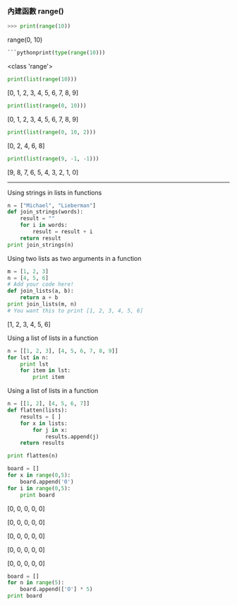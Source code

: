 ### 內建函數 range\(\)

```python
>>> print(range(10))
```

range\(0, 10\)

```python
```pythonprint(type(range(10)))
```

&lt;class 'range'&gt;

```python
print(list(range(10)))
```

\[0, 1, 2, 3, 4, 5, 6, 7, 8, 9\]

```python
print(list(range(0, 10)))
```

\[0, 1, 2, 3, 4, 5, 6, 7, 8, 9\]

```python
print(list(range(0, 10, 2)))
```

\[0, 2, 4, 6, 8\]

```python
print(list(range(9, -1, -1)))
```

\[9, 8, 7, 6, 5, 4, 3, 2, 1, 0\]

---

Using strings in lists in functions

```py
n = ["Michael", "Lieberman"]
def join_strings(words):
    result = ""
    for i in words:
        result = result + i
    return result
print join_strings(n)
```



Using two lists as two arguments in a function

```python
m = [1, 2, 3]
n = [4, 5, 6]
# Add your code here!
def join_lists(a, b):
    return a + b
print join_lists(m, n)
# You want this to print [1, 2, 3, 4, 5, 6]
```

\[1,  2,  3,  4,  5,  6\]



Using a list of lists in a function

```python
n = [[1, 2, 3], [4, 5, 6, 7, 8, 9]]
for lst in n:
    print lst
    for item in lst:
        print item
```



Using a list of lists in a function

```python
n = [[1, 2], [4, 5, 6, 7]]
def flatten(lists):
    results = [ ]
    for x in lists:
        for j in x:
            results.append(j)
    return results

print flatten(n)
```



```python
board = []
for x in range(0,5):
    board.append('0')
for i in range(0,5):
    print board
```

\[0,  0,  0,  0,  0\]

\[0,  0,  0,  0,  0\]

\[0,  0,  0,  0,  0\]

\[0,  0,  0,  0,  0\]

\[0,  0,  0,  0,  0\]

```python
board = []
for n in range(5):
    board.append(['O'] * 5)
print board
```

























